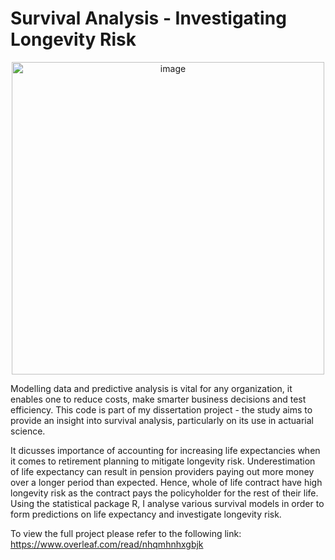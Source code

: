 # Survival Analysis - Investigating Longevity Risk

<p align="center">
<img width="500" alt="image"src="https://user-images.githubusercontent.com/40894018/166569325-9ca39b6e-9228-4cfe-a6fc-39ec20495aaa.png">
</p>

Modelling data and predictive analysis is vital for any organization, it enables one to reduce costs, make smarter business decisions and test efficiency. This code is part of my dissertation project - the study aims to provide an insight into survival analysis, particularly on its use in actuarial science.

It dicusses importance of accounting for increasing life expectancies when it comes to retirement planning to mitigate longevity risk. Underestimation of life expectancy can result in pension providers paying out more money over a longer period than expected. Hence, whole of life contract have high longevity risk as the contract pays the policyholder for the rest of their life. Using the statistical package R, I analyse various survival models in order to form predictions on life expectancy and investigate longevity risk.

To view the full project please refer to the following link: https://www.overleaf.com/read/nhqmhnhxgbjk
